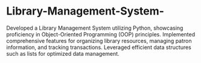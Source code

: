 # Library-Management-System-
Developed a Library Management System utilizing Python, showcasing proficiency in Object-Oriented Programming (OOP) principles. Implemented comprehensive features for organizing library resources, managing patron information, and tracking transactions. Leveraged efficient data structures such as lists for optimized data management.
